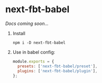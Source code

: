 # next-fbt-babel

_Docs coming soon..._

1. Install

   ```shell
   npm i -D next-fbt-babel
   ```

2. Use in babel config:

   ```js
   module.exports = {
     presets: ['next-fbt-babel/preset'],
     plugins: ['next-fbt-babel/plugin'],
   };
   ```
